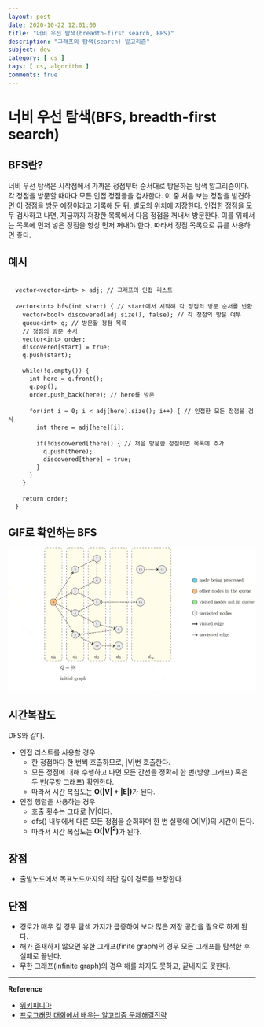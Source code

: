 ```yaml
---
layout: post
date: 2020-10-22 12:01:00
title: "너비 우선 탐색(breadth-first search, BFS)"
description: "그래프의 탐색(search) 알고리즘"
subject: dev
category: [ cs ]
tags: [ cs, algorithm ]
comments: true
---
```


# 너비 우선 탐색(BFS, breadth-first search)

## BFS란?

너비 우선 탐색은 시작점에서 가까운 정점부터 순서대로 방문하는 탐색 알고리즘이다. 각 정점을 방문할 때마다 모든 인접 정점들을 검사한다. 이 중 처음 보는 정점을 발견하면 이 정점을 방문 예정이라고 기록해 둔 뒤, 별도의 위치에 저장한다. 인접한 정점을 모두 검사하고 나면, 지금까지 저장한 목록에서 다음 정점을 꺼내서 방문한다. 이를 위해서는 목록에 먼저 넣은 정점을 항상 먼저 꺼내야 한다. 따라서 정점 목록으로 큐를 사용하면 좋다.

## 예시

```{.cpp}

  vector<vector<int> > adj; // 그래프의 인접 리스트

  vector<int> bfs(int start) { // start에서 시작해 각 정점의 방문 순서를 반환
    vector<bool> discovered(adj.size(), false); // 각 정점의 방문 여부
    queue<int> q; // 방문할 정점 목록
    // 정점의 방문 순서
    vector<int> order;
    discovered[start] = true;
    q.push(start);

    while(!q.empty()) {
      int here = q.front();
      q.pop();
      order.push_back(here); // here를 방문

      for(int i = 0; i < adj[here].size(); i++) { // 인접한 모든 정점을 검사
        int there = adj[here][i];

        if(!discovered[there]) { // 처음 방문한 정점이면 목록에 추가
          q.push(there);
          discovered[there] = true;
        }
      }
    }

    return order;
  }

```

## GIF로 확인하는 BFS

![01](/assets/img/cs/bfs.gif)

## 시간복잡도

DFS와 같다.

+ 인접 리스트를 사용할 경우
  + 한 정점마다 한 번씩 호출하므로, \|V\|번 호출한다.
  + 모든 정점에 대해 수행하고 나면 모든 간선을 정확히 한 번(방향 그래프) 혹은 두 번(무향 그래프) 확인한다.
  + 따라서 시간 복잡도는 <b>O(\|V\| + \|E\|)</b>가 된다.
+ 인접 행렬을 사용하는 경우
  + 호출 횟수는 그대로 \|V\|이다.
  + dfs() 내부에서 다른 모든 정점을 순회하며 한 번 실행에 O(\|V\|)의 시간이 든다.
  + 따라서 시간 복잡도는 <b>O(\|V\|<sup>2</sup>)</b>가 된다.

## 장점

+ 출발노드에서 목표노드까지의 최단 길이 경로를 보장한다.

## 단점

+ 경로가 매우 길 경우 탐색 가지가 급증하여 보다 많은 저장 공간을 필요로 하게 된다.
+ 해가 존재하지 않으면 유한 그래프(finite graph)의 경우 모든 그래프를 탐색한 후 실패로 끝난다.
+ 무한 그래프(infinite graph)의 경우 해를 차지도 못하고, 끝내지도 못한다.

---
**Reference**
+ [위키피디아](https://en.wikipedia.org/wiki/Bubble_sort)
+ [프로그래밍 대회에서 배우는 알고리즘 문제해결전략](https://book.algospot.com/)
